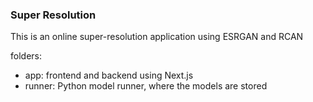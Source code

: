 ### Super Resolution

This is an online super-resolution application using ESRGAN and RCAN

folders:
- app: frontend and backend using Next.js
- runner: Python model runner, where the models are stored



